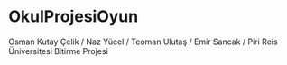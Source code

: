 # OkulProjesiOyun
Osman Kutay Çelik / Naz Yücel / Teoman Ulutaş / Emir Sancak / Piri Reis Üniversitesi Bitirme Projesi
